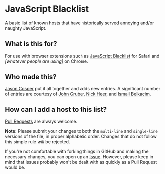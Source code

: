 # JavaScript Blacklist

A basic list of known hosts that have historically served annoying and/or naughty JavaScript.

## What is this for?

For use with browser extensions such as [JavaScript Blacklist](https://code.google.com/archive/p/jsblacklist/downloads) for Safari and *[whatever people are using]* on Chrome.

## Who made this?

[Jason Cosper](https://twitter.com/boogah/) put it all together and adds new entries. A significant number of entries are courtesy of [John Gruber](https://gist.github.com/gruber/f7d2a569b3fb51d48a89), [Nick Heer](http://pxlnv.com/miscellanea/javascript-blacklist/), and [Ismail Belkacim](https://github.com/xd4rker/MinerBlock).

## How can I add a host to this list?

[Pull Requests](https://github.com/boogah/js-blacklist/pulls) are always welcome.

**Note:** Please submit your changes to both the `multi-line` and `single-line` versions of the file, in proper alphabetic order. Changes that do not follow this simple rule *will* be rejected.

If you're not comfortable with forking things in GitHub and making the necessary changes, you can open up an [Issue](https://github.com/boogah/js-blacklist/issues). However, please keep in mind that Issues probably won't be dealt with as quickly as a Pull Request would be.
